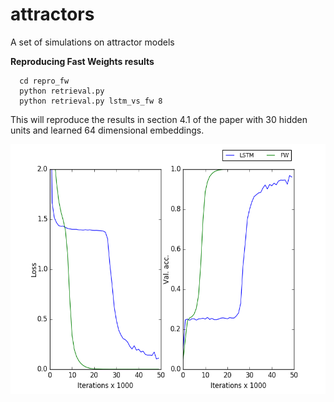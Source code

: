 # attractors
A set of simulations on attractor models

**Reproducing Fast Weights results**

      cd repro_fw
      python retrieval.py
      python retrieval.py lstm_vs_fw 8

This will reproduce the results in section 4.1 of the paper with 30 hidden units and learned 64 dimensional embeddings. 

<img src="repro_fw/outputs/seqlen-8.png" width="650" height="400" />
